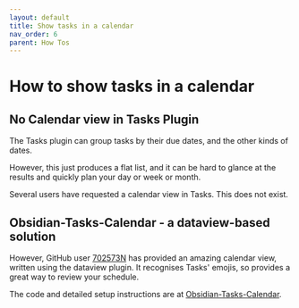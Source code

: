 ```yaml
---
layout: default
title: Show tasks in a calendar
nav_order: 6
parent: How Tos
---
```


# How to show tasks in a calendar

## No Calendar view in Tasks Plugin

The Tasks plugin can group tasks by their due dates, and the other kinds of dates.

However, this just produces a flat list, and it can be hard to glance at the results and quickly plan your day or week or month.

Several users have requested a calendar view in Tasks. This does not exist.

## Obsidian-Tasks-Calendar - a dataview-based solution

However, GitHub user [702573N](https://github.com/702573N) has provided an amazing calendar view, written using the dataview plugin. It recognises Tasks' emojis, so provides a great way to review your schedule.

The code and detailed setup instructions are at [Obsidian-Tasks-Calendar](https://github.com/702573N/Obsidian-Tasks-Calendar).
